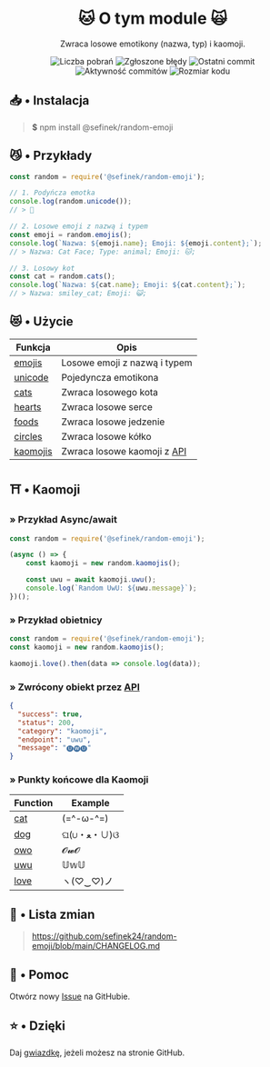 <div align="center">
    <h1>🐱 O tym module 🙀</h1>
    <p>Zwraca losowe emotikony (nazwa, typ) i kaomoji.</p>
    <a href="https://www.npmjs.com/package/@sefinek/random-emoji" target="_blank" title="random-emoji - npm" style="text-decoration:none">
        <img src="https://img.shields.io/npm/dt/@sefinek/random-emoji.svg?maxAge=3600" alt="Liczba pobrań">
        <img src="https://img.shields.io/github/issues/sefinek24/random-emoji" alt="Zgłoszone błędy">
        <img src="https://img.shields.io/github/last-commit/sefinek24/random-emoji" alt="Ostatni commit">
        <img src="https://img.shields.io/github/commit-activity/w/sefinek24/random-emoji" alt="Aktywność commitów">
        <img src="https://img.shields.io/github/languages/code-size/sefinek24/random-emoji" alt="Rozmiar kodu">
    </a>
</div>

## 📥 • Instalacja
> **$** npm install @sefinek/random-emoji

## 😼 • Przykłady
```js
const random = require('@sefinek/random-emoji');

// 1. Podyńcza emotka
console.log(random.unicode());
// > 🥰

// 2. Losowe emoji z nazwą i typem
const emoji = random.emojis();
console.log(`Nazwa: ${emoji.name}; Emoji: ${emoji.content};`);
// > Nazwa: Cat Face; Type: animal; Emoji: 🐱;

// 3. Losowy kot
const cat = random.cats();
console.log(`Nazwa: ${cat.name}; Emoji: ${cat.content};`);
// > Nazwa: smiley_cat; Emoji: 😺;
```

## 😻 • Użycie
| Funkcja                                                                   | Opis                                                     |
|---------------------------------------------------------------------------|----------------------------------------------------------|
| [emojis](https://github.com/sefinek24/random-emoji/blob/main/test.js)     | Losowe emoji z nazwą i typem                             |
| [unicode](https://github.com/sefinek24/random-emoji/blob/main/test.js)    | Pojedyncza emotikona                                     |
| [cats](https://github.com/sefinek24/random-emoji/blob/main/test.js)       | Zwraca losowego kota                                     |
| [hearts](https://github.com/sefinek24/random-emoji/blob/main/test.js)     | Zwraca losowe serce                                      |
| [foods](https://github.com/sefinek24/random-emoji/blob/main/test.js)      | Zwraca losowe jedzenie                                   |
| [circles](https://github.com/sefinek24/random-emoji/blob/main/test.js)    | Zwraca losowe kółko                                      |
| [kaomojis](https://github.com/sefinek24/random-emoji#%EF%B8%8F--kaomojis) | Zwraca losowe kaomoji z [API](https://api.skiffybot.xyz) |

## ⛩️ • Kaomoji
### » Przykład Async/await
```js
const random = require('@sefinek/random-emoji');

(async () => {
    const kaomoji = new random.kaomojis();

    const uwu = await kaomoji.uwu();
    console.log(`Random UwU: ${uwu.message}`);
})();
```

### » Przykład obietnicy
```js
const random = require('@sefinek/random-emoji');
const kaomoji = new random.kaomojis();

kaomoji.love().then(data => console.log(data));
```

### » Zwrócony obiekt przez [API](https://api.skiffybot.xyz)
```json
{
  "success": true,
  "status": 200,
  "category": "kaomoji",
  "endpoint": "uwu",
  "message": "🅤🅦🅤"
}
```

### » Punkty końcowe dla Kaomoji
| Function                                              | Example   |
|-------------------------------------------------------|-----------|
| [cat](https://api.skiffybot.xyz/api/v1/kaomoji/cat)   | (=^-ω-^=) |
| [dog](https://api.skiffybot.xyz/api/v1/kaomoji/dog)   | ଘ(∪・ﻌ・∪)ଓ |
| [owo](https://api.skiffybot.xyz/api/v1/kaomoji/owo)   | 𝓞𝔀𝓞    |
| [uwu](https://api.skiffybot.xyz/api/v1/kaomoji/uwu)   | 𝕌𝕨𝕌    |
| [love](https://api.skiffybot.xyz/api/v1/kaomoji/love) | ヽ(♡‿♡)ノ   |

## 📝 • Lista zmian
> https://github.com/sefinek24/random-emoji/blob/main/CHANGELOG.md

## 🤝 • Pomoc
Otwórz nowy [Issue](https://github.com/sefinek24/random-emoji/issues/new/choose) na GitHubie.  
  
## ⭐ • Dzięki
Daj [gwiazdkę](https://github.com/sefinek24/random-emoji), jeżeli możesz na stronie GitHub.